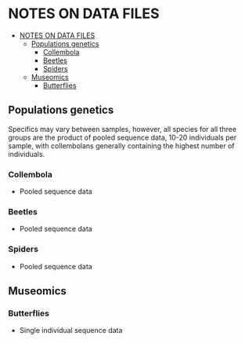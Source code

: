 # NOTES ON DATA FILES

- [NOTES ON DATA FILES](#notes-on-data-files)
	- [Populations genetics](#populations-genetics)
		- [Collembola](#collembola)
		- [Beetles](#beetles)
		- [Spiders](#spiders)
	- [Museomics](#museomics)
		- [Butterflies](#butterflies)

## Populations genetics

Specifics may vary between samples, however, all species for all three groups are the product of pooled sequence data, 10-20 individuals per sample, with collembolans generally containing the highest number of individuals.

### Collembola

- Pooled sequence data

### Beetles

- Pooled sequence data

### Spiders

- Pooled sequence data

## Museomics

### Butterflies

- Single individual sequence data